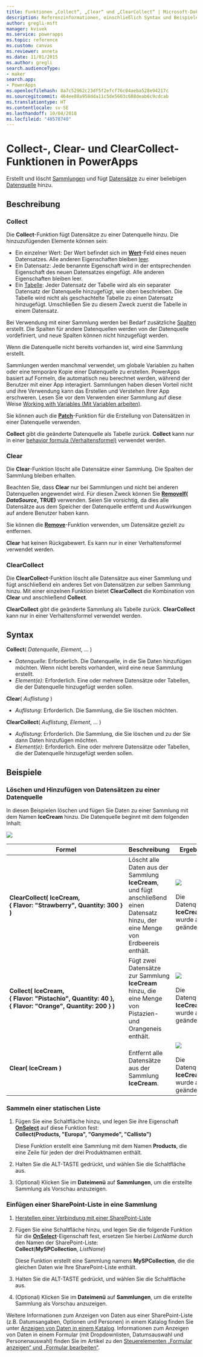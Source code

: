 ```yaml
---
title: Funktionen „Collect“, „Clear“ und „ClearCollect“ | Microsoft-Dokumentation
description: Referenzinformationen, einschließlich Syntax und Beispiele, für die Collect-, Clear- und ClearCollect-Funktionen in PowerApps
author: gregli-msft
manager: kvivek
ms.service: powerapps
ms.topic: reference
ms.custom: canvas
ms.reviewer: anneta
ms.date: 11/01/2015
ms.author: gregli
search.audienceType:
- maker
search.app:
- PowerApps
ms.openlocfilehash: 8a7c52962c23df5f2efcf76c04aeba528e94217c
ms.sourcegitcommit: 464ee88a958dda11c5de5603c608deab6c9cdcab
ms.translationtype: HT
ms.contentlocale: sv-SE
ms.lasthandoff: 10/04/2018
ms.locfileid: "48578740"
---
```

# <a name="collect-clear-and-clearcollect-functions-in-powerapps"></a>Collect-, Clear- und ClearCollect-Funktionen in PowerApps
Erstellt und löscht [Sammlungen](../working-with-data-sources.md#collections) und fügt [Datensätze](../working-with-tables.md#records) zu einer beliebigen [Datenquelle](../working-with-data-sources.md) hinzu.

## <a name="description"></a>Beschreibung
### <a name="collect"></a>Collect
Die **Collect**-Funktion fügt Datensätze zu einer Datenquelle hinzu. Die hinzuzufügenden Elemente können sein:

* Ein einzelner Wert: Der Wert befindet sich im **[Wert](function-value.md)**-Feld eines neuen Datensatzes.  Alle anderen Eigenschaften bleiben [leer](function-isblank-isempty.md).
* Ein Datensatz: Jede benannte Eigenschaft wird in der entsprechenden Eigenschaft des neuen Datensatzes eingefügt.  Alle anderen Eigenschaften bleiben leer.
* Ein [Tabelle](../working-with-tables.md): Jeder Datensatz der Tabelle wird als ein separater Datensatz der Datenquelle hinzugefügt, wie oben beschrieben. Die Tabelle wird nicht als geschachtelte Tabelle zu einen Datensatz hinzugefügt. Umschließen Sie zu diesem Zweck zuerst die Tabelle in einem Datensatz.

Bei Verwendung mit einer Sammlung werden bei Bedarf zusätzliche [Spalten](../working-with-tables.md#columns) erstellt. Die Spalten für andere Datenquellen werden von der Datenquelle vordefiniert, und neue Spalten können nicht hinzugefügt werden.  

Wenn die Datenquelle nicht bereits vorhanden ist, wird eine Sammlung erstellt.

Sammlungen werden manchmal verwendet, um globale Variablen zu halten oder eine temporäre Kopie einer Datenquelle zu erstellen. PowerApps basiert auf Formeln, die automatisch neu berechnet werden, während der Benutzer mit einer App interagiert. Sammlungen haben diesen Vorteil nicht und ihre Verwendung kann das Erstellen und Verstehen Ihrer App erschweren. Lesen Sie vor dem Verwenden einer Sammlung auf diese Weise [Working with Variables (Mit Variablen arbeiten)](../working-with-variables.md).

Sie können auch die **[Patch](function-patch.md)**-Funktion für die Erstellung von Datensätzen in einer Datenquelle verwenden.

**Collect** gibt die geänderte Datenquelle als Tabelle zurück.  **Collect** kann nur in einer [behavior formula (Verhaltensformel)](../working-with-formulas-in-depth.md) verwendet werden.

### <a name="clear"></a>Clear
Die **Clear**-Funktion löscht alle Datensätze einer Sammlung.  Die Spalten der Sammlung bleiben erhalten.

Beachten Sie, dass **Clear** nur bei Sammlungen und nicht bei anderen Datenquellen angewendet wird.  Für diesen Zweck können Sie **[RemoveIf](function-remove-removeif.md)( *DataSource*, TRUE)** verwenden.  Seien Sie vorsichtig, da dies alle Datensätze aus dem Speicher der Datenquelle entfernt und Auswirkungen auf andere Benutzer haben kann.

Sie können die **[Remove](function-remove-removeif.md)**-Funktion verwenden, um Datensätze gezielt zu entfernen.

**Clear** hat keinen Rückgabewert.  Es kann nur in einer Verhaltensformel verwendet werden.

### <a name="clearcollect"></a>ClearCollect
Die **ClearCollect**-Funktion löscht alle Datensätze aus einer Sammlung und fügt anschließend ein anderes Set von Datensätzen zur selben Sammlung hinzu.  Mit einer einzelnen Funktion bietet **ClearCollect** die Kombination von **Clear** und anschließend **Collect**.

**ClearCollect** gibt die geänderte Sammlung als Tabelle zurück.  **ClearCollect** kann nur in einer Verhaltensformel verwendet werden.

## <a name="syntax"></a>Syntax
**Collect**( *Datenquelle*, *Element*, ... )

* *Datenquelle*: Erforderlich. Die Datenquelle, in die Sie Daten hinzufügen möchten.  Wenn nicht bereits vorhanden, wird eine neue Sammlung erstellt.
* *Element(e)*: Erforderlich.  Eine oder mehrere Datensätze oder Tabellen, die der Datenquelle hinzugefügt werden sollen.  

**Clear**( *Auflistung* )

* *Auflistung*: Erforderlich. Die Sammlung, die Sie löschen möchten.

**ClearCollect**( *Auflistung*, *Element*, ... )

* *Auflistung*: Erforderlich. Die Sammlung, die Sie löschen und zu der Sie dann Daten hinzufügen möchten.
* *Element(e)*: Erforderlich.  Eine oder mehrere Datensätze oder Tabellen, die der Datenquelle hinzugefügt werden sollen.  

## <a name="examples"></a>Beispiele
### <a name="clearing-and-adding-records-to-a-data-source"></a>Löschen und Hinzufügen von Datensätzen zu einer Datenquelle
In diesen Beispielen löschen und fügen Sie Daten zu einer Sammlung mit dem Namen **IceCream** hinzu.  Die Datenquelle beginnt mit dem folgenden Inhalt:

![](media/function-clear-collect-clearcollect/icecream.png)

| Formel | Beschreibung | Ergebnis |
| --- | --- | --- |
| **ClearCollect( IceCream, {&nbsp;Flavor:&nbsp;"Strawberry",&nbsp;Quantity:&nbsp;300&nbsp;} )** |Löscht alle Daten aus der Sammlung **IceCream**, und fügt anschließend einen Datensatz hinzu, der eine Menge von Erdbeereis enthält. |<style> img { max-width: none } </style> ![](media/function-clear-collect-clearcollect/icecream-clearcollect.png)<br><br>Die Datenquelle **IceCream** wurde auch geändert. |
| **Collect( IceCream, {&nbsp;Flavor:&nbsp;"Pistachio",&nbsp;Quantity:&nbsp;40&nbsp;}, {&nbsp;Flavor:&nbsp;"Orange",&nbsp;Quantity:&nbsp;200&nbsp;}  )** |Fügt zwei Datensätze zur Sammlung **IceCream** hinzu, die eine Menge von Pistazien- und Orangeneis enthält. |![](media/function-clear-collect-clearcollect/icecream-collect.png)<br><br>Die Datenquelle **IceCream** wurde auch geändert. |
| **Clear( IceCream )** |Entfernt alle Datensätze aus der Sammlung **IceCream**. |![](media/function-clear-collect-clearcollect/icecream-clear.png)<br><br>Die Datenquelle **IceCream** wurde auch geändert. |

### <a name="collect-a-static-list"></a>Sammeln einer statischen Liste

1. Fügen Sie eine Schaltfläche hinzu, und legen Sie ihre Eigenschaft **[OnSelect](../controls/properties-core.md)** auf diese Funktion fest:<br>**Collect(Products, &quot;Europa&quot;, &quot;Ganymede&quot;, &quot;Callisto&quot;)**
   
    Diese Funktion erstellt eine Sammlung mit dem Namen **Products**, die eine Zeile für jeden der drei Produktnamen enthält.
    
1. Halten Sie die ALT-TASTE gedrückt, und wählen Sie die Schaltfläche aus.

1. (Optional) Klicken Sie im **Dateimenü** auf **Sammlungen**, um die erstellte Sammlung als Vorschau anzuzeigen.

### <a name="put-a-sharepoint-list-into-a-collection"></a>Einfügen einer SharePoint-Liste in eine Sammlung

1. [Herstellen einer Verbindung mit einer SharePoint-Liste](../connect-to-sharepoint.md) 

1. Fügen Sie eine Schaltfläche hinzu, und legen Sie die folgende Funktion für die **[OnSelect](../controls/properties-core.md)**-Eigenschaft fest, ersetzen Sie hierbei *ListName* durch den Namen der SharePoint-Liste:<br>
**Collect**(**MySPCollection**, *ListName*)

    Diese Funktion erstellt eine Sammlung namens **MySPCollection**, die die gleichen Daten wie Ihre SharePoint-Liste enthält.
    
1. Halten Sie die ALT-TASTE gedrückt, und wählen Sie die Schaltfläche aus.

1. (Optional) Klicken Sie im **Dateimenü** auf **Sammlungen**, um die erstellte Sammlung als Vorschau anzuzeigen.

Weitere Informationen zum Anzeigen von Daten aus einer SharePoint-Liste (z.B. Datumsangaben, Optionen und Personen) in einem Katalog finden Sie unter [Anzeigen von Daten in einem Katalog](../connections/connection-sharepoint-online.md#show-data-in-a-gallery). Informationen zum Anzeigen von Daten in einem Formular (mit Dropdownlisten, Datumsauswahl und Personenauswahl) finden Sie im Artikel zu den [Steuerelementen „Formular anzeigen“ und „Formular bearbeiten“](../controls/control-form-detail.md).
